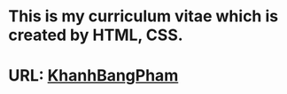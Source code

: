 # This is my curriculum vitae which is created by HTML, CSS.
# URL: [KhanhBangPham](https://khanhbangpham.netlify.app/)
